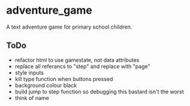 # adventure_game
A text adventure game for primary school children.

## ToDo
- refactor html to use gamestate, not data attributes
- replace all referancs to "step" and replace with "page"
- style inputs
- kill type function when buttons pressed
- background colour black
- build jump to step function so debugging this bastard isn't the worst
- think of name



